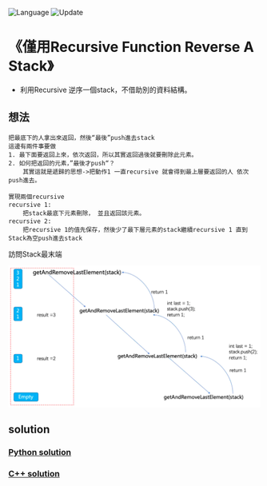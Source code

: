 ![Language](https://img.shields.io/badge/Language-Python%20%26%20C-orange) ![Update](https://img.shields.io/badge/Update-daily-brightgreen) 

# 《僅用Recursive Function Reverse A Stack》
* 利用Recursive 逆序一個stack，不借助別的資料結構。

想法
---

    把最底下的人拿出來返回，然後“最後”push進去stack
    這邊有兩件事要做
    1. 最下面要返回上來，依次返回，所以其實返回過後就要刪除此元素。
    2. 如何把返回的元素，”最後才push“？
        其實這就是遞歸的思想->把動作1 一直recursive 就會得到最上層要返回的人 依次push進去。
    
    實現兩個recursive
    recursive 1:
        把stack最底下元素刪除， 並且返回該元素。
    recursive 2:
        把recursive 1的值先保存，然後少了最下層元素的stack繼續recursive 1 直到Stack為空push進去stack

訪問Stack最末端

![](./ReverseAStack.png)

solution 
---

### [Python solution ](./ReverseAStack.py)

### [C++ solution](./)
